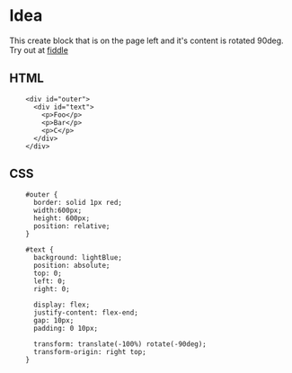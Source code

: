 # Idea
This create block that is on the page left and it's content is rotated 90deg. Try out at [fiddle](https://jsfiddle.net/hhharm/tqfbr7Lv/1/)

## HTML
```
    <div id="outer">
      <div id="text">
        <p>Foo</p>
        <p>Bar</p>
        <p>C</p> 
      </div>
    </div>
```

## CSS
```
    #outer {
      border: solid 1px red;
      width:600px;
      height: 600px;
      position: relative;
    }

    #text {
      background: lightBlue;
      position: absolute;
      top: 0;
      left: 0;
      right: 0;
    
      display: flex;
      justify-content: flex-end;
      gap: 10px;
      padding: 0 10px;

      transform: translate(-100%) rotate(-90deg);
      transform-origin: right top;   
    }
```
